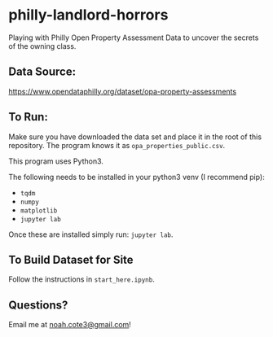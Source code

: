 # philly-landlord-horrors
Playing with Philly Open Property Assessment Data to uncover the secrets of the owning class.

## Data Source:
https://www.opendataphilly.org/dataset/opa-property-assessments

## To Run:

Make sure you have downloaded the data set and place it in the
root of this repository. The program knows it as `opa_properties_public.csv`.

This program uses Python3.

The following needs to be installed in your python3 venv (I recommend pip):
* `tqdm`
* `numpy`
* `matplotlib`
* `jupyter lab`

Once these are installed simply run: `jupyter lab`.

## To Build Dataset for Site
Follow the instructions in `start_here.ipynb`.

## Questions?
Email me at noah.cote3@gmail.com!
